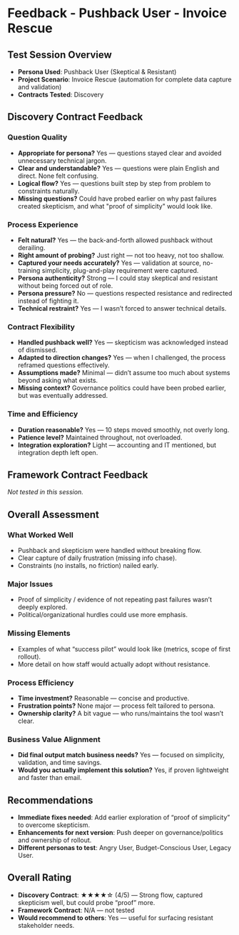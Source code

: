 # Feedback - Pushback User - Invoice Rescue

## Test Session Overview

- **Persona Used**: Pushback User (Skeptical & Resistant)
- **Project Scenario**: Invoice Rescue (automation for complete data capture and validation)
- **Contracts Tested**: Discovery

## Discovery Contract Feedback

### Question Quality
- **Appropriate for persona?** Yes — questions stayed clear and avoided unnecessary technical jargon.
- **Clear and understandable?** Yes — questions were plain English and direct. None felt confusing.
- **Logical flow?** Yes — questions built step by step from problem to constraints naturally.
- **Missing questions?** Could have probed earlier on why past failures created skepticism, and what "proof of simplicity" would look like.

### Process Experience
- **Felt natural?** Yes — the back-and-forth allowed pushback without derailing.
- **Right amount of probing?** Just right — not too heavy, not too shallow.
- **Captured your needs accurately?** Yes — validation at source, no-training simplicity, plug-and-play requirement were captured.
- **Persona authenticity?** Strong — I could stay skeptical and resistant without being forced out of role.
- **Persona pressure?** No — questions respected resistance and redirected instead of fighting it.
- **Technical restraint?** Yes — I wasn’t forced to answer technical details.

### Contract Flexibility
- **Handled pushback well?** Yes — skepticism was acknowledged instead of dismissed.
- **Adapted to direction changes?** Yes — when I challenged, the process reframed questions effectively.
- **Assumptions made?** Minimal — didn’t assume too much about systems beyond asking what exists.
- **Missing context?** Governance politics could have been probed earlier, but was eventually addressed.

### Time and Efficiency
- **Duration reasonable?** Yes — 10 steps moved smoothly, not overly long.
- **Patience level?** Maintained throughout, not overloaded.
- **Integration exploration?** Light — accounting and IT mentioned, but integration depth left open.

## Framework Contract Feedback
_Not tested in this session._

## Overall Assessment

### What Worked Well
- Pushback and skepticism were handled without breaking flow.
- Clear capture of daily frustration (missing info chase).
- Constraints (no installs, no friction) nailed early.

### Major Issues
- Proof of simplicity / evidence of not repeating past failures wasn’t deeply explored.
- Political/organizational hurdles could use more emphasis.

### Missing Elements
- Examples of what “success pilot” would look like (metrics, scope of first rollout).
- More detail on how staff would actually adopt without resistance.

### Process Efficiency
- **Time investment?** Reasonable — concise and productive.
- **Frustration points?** None major — process felt tailored to persona.
- **Ownership clarity?** A bit vague — who runs/maintains the tool wasn’t clear.

### Business Value Alignment
- **Did final output match business needs?** Yes — focused on simplicity, validation, and time savings.
- **Would you actually implement this solution?** Yes, if proven lightweight and faster than email.

## Recommendations
- **Immediate fixes needed**: Add earlier exploration of “proof of simplicity” to overcome skepticism.
- **Enhancements for next version**: Push deeper on governance/politics and ownership of rollout.
- **Different personas to test**: Angry User, Budget-Conscious User, Legacy User.

## Overall Rating
- **Discovery Contract**: ★★★★☆ (4/5) — Strong flow, captured skepticism well, but could probe “proof” more.
- **Framework Contract**: N/A — not tested
- **Would recommend to others**: Yes — useful for surfacing resistant stakeholder needs.
